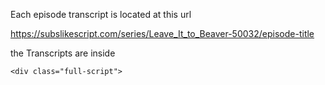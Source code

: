 

Each episode transcript is located at this url

https://subslikescript.com/series/Leave_It_to_Beaver-50032/episode-title

the Transcripts are inside

```
<div class="full-script">
```
